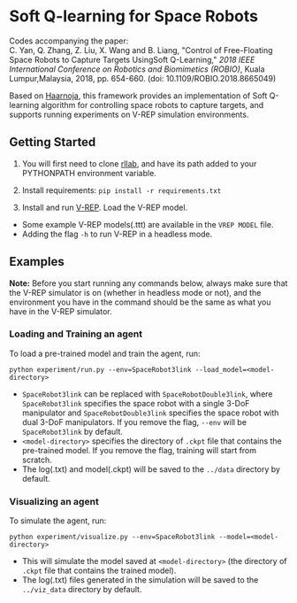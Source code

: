 # Soft Q-learning for Space Robots
 
Codes accompanying the paper:  
C. Yan, Q. Zhang, Z. Liu, X. Wang and B. Liang, "Control of Free-Floating Space Robots to Capture Targets UsingSoft Q-Learning," *2018 IEEE International Conference on Robotics and Biomimetics (ROBIO)*, Kuala Lumpur,Malaysia, 2018, pp. 654-660. (doi: 10.1109/ROBIO.2018.8665049)
 
Based on [Haarnoja](https://github.com/haarnoja/softqlearning), this framework provides an implementation of Soft Q-learning algorithm for controlling space robots to capture targets,
and supports running experiments on V-REP simulation environments.
 
## Getting Started
 
1. You will first need to clone [rllab](https://github.com/rll/rllab), and have its path added to your PYTHONPATH environment variable.

2. Install requirements: `pip install -r requirements.txt`

3. Install and run [V-REP](https://www.coppeliarobotics.com/downloads). Load the V-REP model.
- Some example V-REP models(.ttt) are available in the `VREP MODEL` file.
- Adding the flag `-h` to run V-REP in a headless mode.

## Examples

**Note:** Before you start running any commands below, always make sure that the V-REP simulator is on (whether in headless mode or not), and the environment you have in the command should be the same as what you have in the V-REP simulator.

### Loading and Training an agent

To load a pre-trained model and train the agent, run:

`python experiment/run.py --env=SpaceRobot3link --load_model=<model-directory>`

- `SpaceRobot3link` can be replaced with `SpaceRobotDouble3link`, where `SpaceRobot3link` specifies the space robot with a single 3-DoF manipulator and `SpaceRobotDouble3link` specifies the space robot with dual 3-DoF manipulators. If you remove the flag, `--env` will be `SpaceRobot3link` by default.
- `<model-directory>` specifies the directory of `.ckpt` file that contains the pre-trained model. If you remove the flag, training will start from scratch.
- The log(.txt) and model(.ckpt) will be saved to the `../data` directory by default.

### Visualizing an agent

To simulate the agent, run:

`python experiment/visualize.py --env=SpaceRobot3link --model=<model-directory>`

- This will simulate the model saved at `<model-directory>` (the directory of `.ckpt` file that contains the trained model).
- The log(.txt) files generated in the simulation will be saved to the `../viz_data` directory by default.
